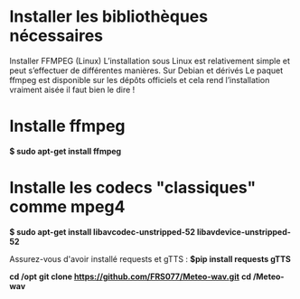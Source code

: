 # Installer les bibliothèques nécessaires

Installer FFMPEG (Linux)
L’installation sous Linux est relativement simple et peut s’effectuer de différentes manières.
Sur Debian et dérivés
Le paquet ffmpeg est disponible sur les dépôts officiels et cela rend l’installation vraiment aisée il
faut bien le dire !
# Installe ffmpeg
**$ sudo apt-get install ffmpeg**

# Installe les codecs "classiques" comme mpeg4
**$ sudo apt-get install libavcodec-unstripped-52 libavdevice-unstripped-52**

Assurez-vous d'avoir installé requests et gTTS :
**$pip install requests gTTS**

**cd /opt**
**git clone https://github.com/FRS077/Meteo-wav.git**
**cd /Meteo-wav**

